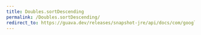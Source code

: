 ```yaml
---
title: Doubles.sortDescending
permalink: /Doubles.sortDescending/
redirect_to: https://guava.dev/releases/snapshot-jre/api/docs/com/google/common/primitives/Doubles.html#sortDescending-double:A-
---
```

